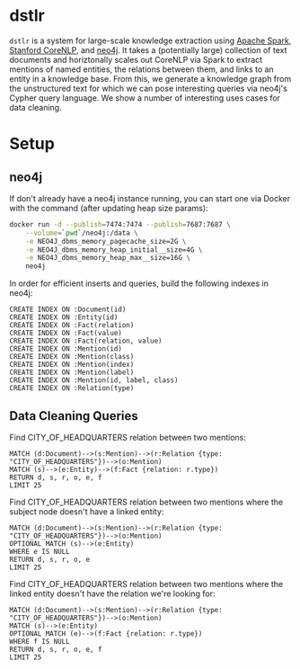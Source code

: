 # dstlr

`dstlr` is a system for large-scale knowledge extraction using [Apache Spark](https://spark.apache.org/), [Stanford CoreNLP](https://stanfordnlp.github.io/CoreNLP/), and [neo4j](https://neo4j.com/). It takes a (potentially large) collection of text documents and horiztonally scales out CoreNLP via Spark to extract mentions of named entities, the relations between them, and links to an entity in a knowledge base. From this, we generate a knowledge graph from the unstructured text for which we can pose interesting queries via neo4j's Cypher query language. We show a number of interesting uses cases for data cleaning.

# Setup

## neo4j

If don't already have a neo4j instance running, you can start one via Docker with the command (after updating heap size params):
```bash
docker run -d --publish=7474:7474 --publish=7687:7687 \
    --volume=`pwd`/neo4j:/data \
    -e NEO4J_dbms_memory_pagecache_size=2G \
    -e NEO4J_dbms_memory_heap_initial__size=4G \
    -e NEO4J_dbms_memory_heap_max__size=16G \
    neo4j
```

In order for efficient inserts and queries, build the following indexes in neo4j:
```
CREATE INDEX ON :Document(id)
CREATE INDEX ON :Entity(id)
CREATE INDEX ON :Fact(relation)
CREATE INDEX ON :Fact(value)
CREATE INDEX ON :Fact(relation, value)
CREATE INDEX ON :Mention(id)
CREATE INDEX ON :Mention(class)
CREATE INDEX ON :Mention(index)
CREATE INDEX ON :Mention(label)
CREATE INDEX ON :Mention(id, label, class)
CREATE INDEX ON :Relation(type)
```

## Data Cleaning Queries

Find CITY_OF_HEADQUARTERS relation between two mentions:
```
MATCH (d:Document)-->(s:Mention)-->(r:Relation {type: "CITY_OF_HEADQUARTERS"})-->(o:Mention)
MATCH (s)-->(e:Entity)-->(f:Fact {relation: r.type})
RETURN d, s, r, o, e, f
LIMIT 25
```

Find CITY_OF_HEADQUARTERS relation between two mentions where the subject node doesn't have a linked entity:
```
MATCH (d:Document)-->(s:Mention)-->(r:Relation {type: "CITY_OF_HEADQUARTERS"})-->(o:Mention)
OPTIONAL MATCH (s)-->(e:Entity)
WHERE e IS NULL
RETURN d, s, r, o, e
LIMIT 25
```

Find CITY_OF_HEADQUARTERS relation between two mentions where the linked entity doesn't have the relation we're looking for:
```
MATCH (d:Document)-->(s:Mention)-->(r:Relation {type: "CITY_OF_HEADQUARTERS"})-->(o:Mention)
MATCH (s)-->(e:Entity)
OPTIONAL MATCH (e)-->(f:Fact {relation: r.type})
WHERE f IS NULL
RETURN d, s, r, o, e, f
LIMIT 25
```
